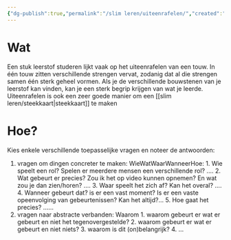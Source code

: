 ```yaml
---
{"dg-publish":true,"permalink":"/slim leren/uiteenrafelen/","created":"2025-06-04T16:32:15.601+02:00","updated":"2025-06-04T17:22:16.921+02:00"}
---
```



# Wat
Een stuk leerstof studeren lijkt vaak op het uiteenrafelen van een touw. In één touw zitten verschillende strengen vervat, zodanig dat al die strengen samen  één sterk geheel vormen. Als je de verschillende bouwstenen van je leerstof kan vinden, kan je een sterk begrip krijgen van wat je leerde.
Uiteenrafelen is ook een zeer goede manier om een [[slim leren/steekkaart\|steekkaart]] te maken 



# Hoe?
Kies enkele verschillende toepasselijke vragen en noteer de antwoorden: 
1. vragen om dingen concreter te maken: WieWatWaarWanneerHoe:
		1. Wie speelt een rol? Spelen er meerdere mensen een verschillende rol? ....
		2. Wat gebeurt er precies? Zou ik het op video kunnen opnemen? En wat zou je dan zien/horen? ....
		3. Waar speelt het zich af? Kan het overal? ....
		4. Wanneer gebeurt dat? is er een vast moment? Is er een vaste opeenvolging van gebeurtenissen? Kan het altijd?...
		5. Hoe gaat het precies?  ......
2. vragen naar abstracte verbanden:  Waarom
		1. waarom gebeurt er wat er gebeurt en niet het tegenovergestelde?
		2. waarom gebeurt er wat er gebeurt en niet niets?
		3. waarom is dit (on)belangrijk?
		4. ...